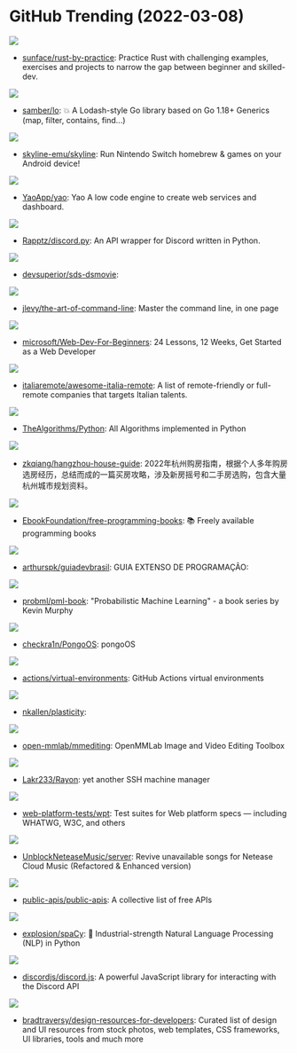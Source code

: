 # GitHub Trending (2022-03-08)

![](https://img.shields.io/badge/Rust-New%20385-green?style=flat-square&logo=appveyor)
- [sunface/rust-by-practice](https://github.com/sunface/rust-by-practice): Practice Rust with challenging examples, exercises and projects to narrow the gap between beginner and skilled-dev.

![](https://img.shields.io/badge/Go-New%20662-green?style=flat-square&logo=appveyor)
- [samber/lo](https://github.com/samber/lo): 💥 A Lodash-style Go library based on Go 1.18+ Generics (map, filter, contains, find...)

![](https://img.shields.io/badge/C%2B%2B-New%2033-green?style=flat-square&logo=appveyor)
- [skyline-emu/skyline](https://github.com/skyline-emu/skyline): Run Nintendo Switch homebrew & games on your Android device!

![](https://img.shields.io/badge/Go-New%20262-green?style=flat-square&logo=appveyor)
- [YaoApp/yao](https://github.com/YaoApp/yao): Yao A low code engine to create web services and dashboard.

![](https://img.shields.io/badge/Python-New%2035-green?style=flat-square&logo=appveyor)
- [Rapptz/discord.py](https://github.com/Rapptz/discord.py): An API wrapper for Discord written in Python.

![](https://img.shields.io/badge/none-New%2018-green?style=flat-square&logo=appveyor)
- [devsuperior/sds-dsmovie](https://github.com/devsuperior/sds-dsmovie): 

![](https://img.shields.io/badge/none-New%20110-green?style=flat-square&logo=appveyor)
- [jlevy/the-art-of-command-line](https://github.com/jlevy/the-art-of-command-line): Master the command line, in one page

![](https://img.shields.io/badge/JavaScript-New%20349-green?style=flat-square&logo=appveyor)
- [microsoft/Web-Dev-For-Beginners](https://github.com/microsoft/Web-Dev-For-Beginners): 24 Lessons, 12 Weeks, Get Started as a Web Developer

![](https://img.shields.io/badge/Go-New%2048-green?style=flat-square&logo=appveyor)
- [italiaremote/awesome-italia-remote](https://github.com/italiaremote/awesome-italia-remote): A list of remote-friendly or full-remote companies that targets Italian talents.

![](https://img.shields.io/badge/Python-New%20353-green?style=flat-square&logo=appveyor)
- [TheAlgorithms/Python](https://github.com/TheAlgorithms/Python): All Algorithms implemented in Python

![](https://img.shields.io/badge/JavaScript-New%2065-green?style=flat-square&logo=appveyor)
- [zkqiang/hangzhou-house-guide](https://github.com/zkqiang/hangzhou-house-guide): 2022年杭州购房指南，根据个人多年购房选房经历，总结而成的一篇买房攻略，涉及新房摇号和二手房选购，包含大量杭州城市规划资料。

![](https://img.shields.io/badge/none-New%20491-green?style=flat-square&logo=appveyor)
- [EbookFoundation/free-programming-books](https://github.com/EbookFoundation/free-programming-books): 📚 Freely available programming books

![](https://img.shields.io/badge/none-New%2087-green?style=flat-square&logo=appveyor)
- [arthurspk/guiadevbrasil](https://github.com/arthurspk/guiadevbrasil): GUIA EXTENSO DE PROGRAMAÇÃO:

![](https://img.shields.io/badge/Jupyter%20Notebook-New%2042-green?style=flat-square&logo=appveyor)
- [probml/pml-book](https://github.com/probml/pml-book): "Probabilistic Machine Learning" - a book series by Kevin Murphy

![](https://img.shields.io/badge/C-New%209-green?style=flat-square&logo=appveyor)
- [checkra1n/PongoOS](https://github.com/checkra1n/PongoOS): pongoOS

![](https://img.shields.io/badge/PowerShell-New%2011-green?style=flat-square&logo=appveyor)
- [actions/virtual-environments](https://github.com/actions/virtual-environments): GitHub Actions virtual environments

![](https://img.shields.io/badge/TypeScript-New%20143-green?style=flat-square&logo=appveyor)
- [nkallen/plasticity](https://github.com/nkallen/plasticity): 

![](https://img.shields.io/badge/Python-New%205-green?style=flat-square&logo=appveyor)
- [open-mmlab/mmediting](https://github.com/open-mmlab/mmediting): OpenMMLab Image and Video Editing Toolbox

![](https://img.shields.io/badge/Swift-New%20332-green?style=flat-square&logo=appveyor)
- [Lakr233/Rayon](https://github.com/Lakr233/Rayon): yet another SSH machine manager

![](https://img.shields.io/badge/HTML-New%208-green?style=flat-square&logo=appveyor)
- [web-platform-tests/wpt](https://github.com/web-platform-tests/wpt): Test suites for Web platform specs — including WHATWG, W3C, and others

![](https://img.shields.io/badge/JavaScript-New%2023-green?style=flat-square&logo=appveyor)
- [UnblockNeteaseMusic/server](https://github.com/UnblockNeteaseMusic/server): Revive unavailable songs for Netease Cloud Music (Refactored & Enhanced version)

![](https://img.shields.io/badge/Python-New%20430-green?style=flat-square&logo=appveyor)
- [public-apis/public-apis](https://github.com/public-apis/public-apis): A collective list of free APIs

![](https://img.shields.io/badge/Python-New%2012-green?style=flat-square&logo=appveyor)
- [explosion/spaCy](https://github.com/explosion/spaCy): 💫 Industrial-strength Natural Language Processing (NLP) in Python

![](https://img.shields.io/badge/JavaScript-New%20268-green?style=flat-square&logo=appveyor)
- [discordjs/discord.js](https://github.com/discordjs/discord.js): A powerful JavaScript library for interacting with the Discord API

![](https://img.shields.io/badge/none-New%2097-green?style=flat-square&logo=appveyor)
- [bradtraversy/design-resources-for-developers](https://github.com/bradtraversy/design-resources-for-developers): Curated list of design and UI resources from stock photos, web templates, CSS frameworks, UI libraries, tools and much more

